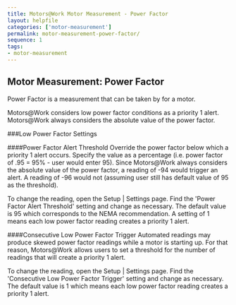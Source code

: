 ```yaml
---
title: Motors@Work Motor Measurement - Power Factor
layout: helpfile
categories: ['motor-measurement']
permalink: motor-measurement-power-factor/
sequence: 1
tags:
- motor-measurement
---
```

## Motor Measurement: Power Factor

Power Factor is a measurement that can be taken by for a motor.

Motors@Work considers low power factor conditions as a priority 1 alert.  Motors@Work always considers the absolute value of the power factor.

###Low Power Factor Settings

####Power Factor Alert Threshold
Override the power factor below which a priority 1 alert occurs.  Specify the value as a percentage (i.e. power factor of .95 = 95% - user would enter 95).  Since Motors@Work always considers the absolute value of the power factor, a reading of -94 would trigger an alert.  A reading of -96 would not (assuming user still has default value of 95 as the threshold).

To change the reading, open the Setup \| Settings page.  Find the 'Power Factor Alert Threshold' setting and change as necessary.  The default value is 95 which corresponds to the NEMA recommendation.  A setting of 1 means each low power factor reading creates a priority 1 alert.

####Consecutive Low Power Factor Trigger
Automated readings may produce skewed power factor readings while a motor is
starting up.  For that reason, Motors@Work allows users to set a threshold
for the number of readings that will create a priority 1 alert.

To change the reading, open the Setup \| Settings page.  Find the 'Consecutive
Low Power Factor Trigger' setting and change as necessary.  The default value is 1
which means each low power factor reading creates a priority 1 alert.
